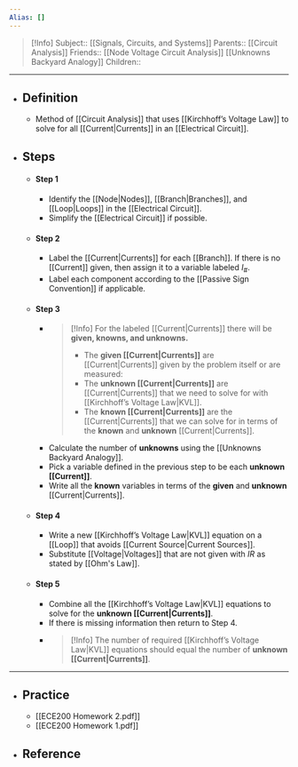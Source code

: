 ```yaml
---
Alias: []
---
```

> [!Info]
> Subject:: [[Signals, Circuits, and Systems]]
> Parents:: [[Circuit Analysis]]
> Friends:: [[Node Voltage Circuit Analysis]] [[Unknowns Backyard Analogy]]
> Children:: 
---
- ## Definition
	- Method of [[Circuit Analysis]] that uses [[Kirchhoff’s Voltage Law]] to solve for all [[Current|Currents]] in an [[Electrical Circuit]].
- ## Steps
	- #### Step 1
		- Identify the [[Node|Nodes]], [[Branch|Branches]], and [[Loop|Loops]] in the [[Electrical Circuit]].
		- Simplify the [[Electrical Circuit]] if possible.
	- #### Step 2
		- Label the [[Current|Currents]] for each [[Branch]]. If there is no [[Current]] given, then assign it to a variable labeled $I_{\#}$.
		- Label each component according to the [[Passive Sign Convention]] if applicable.
	- #### Step 3
		- > [!Info]
		  > For the labeled [[Current|Currents]] there will be **given, knowns, and unknowns.** 
		  > 
		  > - The **given [[Current|Currents]]** are [[Current|Currents]] given by the problem itself or are measured:
		  > - The **unknown [[Current|Currents]]** are [[Current|Currents]] that we need to solve for with [[Kirchhoff’s Voltage Law|KVL]].
		  > - The **known [[Current|Currents]]** are the [[Current|Currents]] that we can solve for in terms of the **known** and **unknown** [[Current|Currents]].
		- Calculate the number of **unknowns** using the [[Unknowns Backyard Analogy]].
		- Pick a variable defined in the previous step to be each **unknown [[Current]]**.
		- Write all the **known** variables in terms of the **given** and **unknown** [[Current|Currents]].
	- #### Step 4
		- Write a new [[Kirchhoff’s Voltage Law|KVL]] equation on a [[Loop]] that avoids [[Current Source|Current Sources]].
		- Substitute [[Voltage|Voltages]] that are not given with $IR$ as stated by [[Ohm's Law]].
	- #### Step 5
		- Combine all the [[Kirchhoff’s Voltage Law|KVL]] equations to solve for the **unknown [[Current|Currents]]**.
		- If there is missing information then return to Step 4.
		- > [!Info]
		  > The number of required [[Kirchhoff’s Voltage Law|KVL]] equations should equal the number of **unknown [[Current|Currents]]**.
---
- ## Practice
	- [[ECE200 Homework 2.pdf]]
	- [[ECE200 Homework 1.pdf]]
- ## Reference
